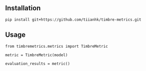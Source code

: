 ## Installation
```
pip install git+https://github.com/tiianhk/timbre-metrics.git
```

## Usage
```
from timbremetrics.metrics import TimbreMetric

metric = TimbreMetric(model)

evaluation_results = metric()
```
